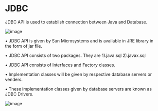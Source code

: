 # JDBC

JDBC API is used to establish connection between Java and Database.




![image](https://github.com/user-attachments/assets/c2565a43-4d44-4dc8-a13b-79445dceadc7)

• JDBC API is given by Sun Microsystems and is available in JRE library in the form of jar file.

• JDBC API consists of two packages. They are
        1).java.sql
        2).javax.sql 

• JDBC API consists of Interfaces and Factory classes. 

• Implementation classes will be given by respective database servers or venders. 

• These implementation classes given by database servers are known as JDBC Drivers.

![image](https://github.com/user-attachments/assets/56a5b1ac-0728-4dab-919f-32d71602ce72)

